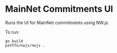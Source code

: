 # MainNet Commitments UI

Runs the UI for MainNet commitments using NW.js.

To run:
```
go build
pathTo/nwjs/nwjs .
```